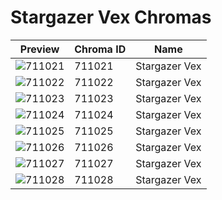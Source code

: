 # Stargazer Vex Chromas



| Preview | Chroma ID | Name |
|---------|-----------|------|
| ![711021](https://raw.communitydragon.org/latest/plugins/rcp-be-lol-game-data/global/default/v1/champion-chroma-images/711/711021.png) | 711021 | Stargazer Vex |
| ![711022](https://raw.communitydragon.org/latest/plugins/rcp-be-lol-game-data/global/default/v1/champion-chroma-images/711/711022.png) | 711022 | Stargazer Vex |
| ![711023](https://raw.communitydragon.org/latest/plugins/rcp-be-lol-game-data/global/default/v1/champion-chroma-images/711/711023.png) | 711023 | Stargazer Vex |
| ![711024](https://raw.communitydragon.org/latest/plugins/rcp-be-lol-game-data/global/default/v1/champion-chroma-images/711/711024.png) | 711024 | Stargazer Vex |
| ![711025](https://raw.communitydragon.org/latest/plugins/rcp-be-lol-game-data/global/default/v1/champion-chroma-images/711/711025.png) | 711025 | Stargazer Vex |
| ![711026](https://raw.communitydragon.org/latest/plugins/rcp-be-lol-game-data/global/default/v1/champion-chroma-images/711/711026.png) | 711026 | Stargazer Vex |
| ![711027](https://raw.communitydragon.org/latest/plugins/rcp-be-lol-game-data/global/default/v1/champion-chroma-images/711/711027.png) | 711027 | Stargazer Vex |
| ![711028](https://raw.communitydragon.org/latest/plugins/rcp-be-lol-game-data/global/default/v1/champion-chroma-images/711/711028.png) | 711028 | Stargazer Vex |